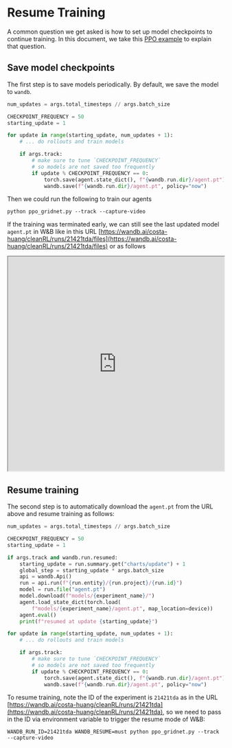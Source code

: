 # Resume Training


A common question we get asked is how to set up model checkpoints to continue training. In this document, we take this [PPO example](https://github.com/vwxyzjn/gym-microrts/blob/master/experiments/ppo_gridnet.py) to explain that question.

## Save model checkpoints

The first step is to save models periodically. By default, we save the model to `wandb`.

```python linenums="1" hl_lines="3 4 6 9-14"
num_updates = args.total_timesteps // args.batch_size

CHECKPOINT_FREQUENCY = 50
starting_update = 1

for update in range(starting_update, num_updates + 1):
    # ... do rollouts and train models

    if args.track:
        # make sure to tune `CHECKPOINT_FREQUENCY` 
        # so models are not saved too frequently
        if update % CHECKPOINT_FREQUENCY == 0:
            torch.save(agent.state_dict(), f"{wandb.run.dir}/agent.pt")
            wandb.save(f"{wandb.run.dir}/agent.pt", policy="now")
```

Then we could run the following to train our agents

```
python ppo_gridnet.py --track --capture-video
```

If the training was terminated early, we can still see the last updated model `agent.pt` in W&B like in this URL [https://wandb.ai/costa-huang/cleanRL/runs/21421tda/files](https://wandb.ai/costa-huang/cleanRL/runs/21421tda/files) or as follows

<iframe src="https://wandb.ai/costa-huang/cleanRL/runs/21421tda/files" style="width:100%; height:500px" title="CleanRL CartPole-v1 Example"></iframe>


## Resume training

The second step is to automatically download the `agent.pt` from the URL above and resume training as follows:


```python linenums="1" hl_lines="6-16"
num_updates = args.total_timesteps // args.batch_size

CHECKPOINT_FREQUENCY = 50
starting_update = 1

if args.track and wandb.run.resumed:
    starting_update = run.summary.get("charts/update") + 1
    global_step = starting_update * args.batch_size
    api = wandb.Api()
    run = api.run(f"{run.entity}/{run.project}/{run.id}")
    model = run.file("agent.pt")
    model.download(f"models/{experiment_name}/")
    agent.load_state_dict(torch.load(
        f"models/{experiment_name}/agent.pt", map_location=device))
    agent.eval()
    print(f"resumed at update {starting_update}")

for update in range(starting_update, num_updates + 1):
    # ... do rollouts and train models

    if args.track:
        # make sure to tune `CHECKPOINT_FREQUENCY` 
        # so models are not saved too frequently
        if update % CHECKPOINT_FREQUENCY == 0:
            torch.save(agent.state_dict(), f"{wandb.run.dir}/agent.pt")
            wandb.save(f"{wandb.run.dir}/agent.pt", policy="now")
```

To resume training, note the ID of the experiment is `21421tda` as in the URL [https://wandb.ai/costa-huang/cleanRL/runs/21421tda](https://wandb.ai/costa-huang/cleanRL/runs/21421tda), so we need to pass in the ID via environment variable to trigger the resume mode of W&B:

```
WANDB_RUN_ID=21421tda WANDB_RESUME=must python ppo_gridnet.py --track --capture-video
``` 
